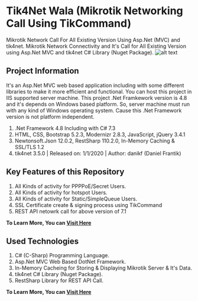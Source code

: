 # Tik4Net Wala (Mikrotik Networking Call Using TikCommand)
Mikrotik Network Call For All Existing Version Using Asp.Net (MVC) and tik4net. Mikrotik Network Connectivity and It's Call for All Existing Version using Asp.Net MVC and tik4net C# Library (Nuget Package).
![alt text](https://github.com/msaifulcsse/mikrotik-tik4net-for-all-version-using-aspdotnet-mvc/blob/master/Web/Images/for-readme/tik4net-wala.png?raw=true)

## Project Information
It's an Asp.Net MVC web based application including with some different libraries to make it more efficient and functional. You can host this project in IIS supported server machine. This project .Net Framkework version is 4.8 and it's depends on Windows based platform. So, server machine must run with any kind of Windows operating system. Cause this .Net Framework version is not platform independent.
1. .Net Framework 4.8 Including with C# 7.3
2. HTML, CSS, Bootstrap 5.2.3, Modernizr 2.8.3, JavaScript, jQuery 3.4.1
3. Newtonsoft.Json 12.0.2, RestSharp 110.2.0, In-Memory Caching & SSL/TLS 1.2
4. tik4net 3.5.0 | Released on: 1/1/2020 | Author: danikf (Daniel Frantik)

## Key Features of this Repository
1. All Kinds of activity for PPPPoE/Secret Users.
2. All Kinds of activity for hotspot Users.
3. All Kinds of activity for Static/SimpleQueue Users.
4. SSL Certificate create & signing process using TikCommand
5. REST API netowrk call for above version of 7.1

**To Learn More, You can [Visit Here](https://help.mikrotik.com/docs)**

## Used Technologies
1. C# (C-Sharp) Programming Language.
2. Asp.Net MVC Web Based DotNet Framework.
3. In-Memory Cacheing for Storing & Displaying Mikrotik Server & It's Data.
4. tik4net C# Library (Nuget Package).
5. RestSharp Library for REST API Call.

**To Learn More, You can [Visit Here](https://help.mikrotik.com/docs)**
